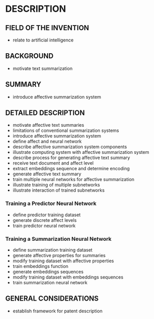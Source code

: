 # DESCRIPTION

## FIELD OF THE INVENTION

- relate to artificial intelligence

## BACKGROUND

- motivate text summarization

## SUMMARY

- introduce affective summarization system

## DETAILED DESCRIPTION

- motivate affective text summaries
- limitations of conventional summarization systems
- introduce affective summarization system
- define affect and neural network
- describe affective summarization system components
- illustrate computing system with affective summarization system
- describe process for generating affective text summary
- receive text document and affect level
- extract embeddings sequence and determine encoding
- generate affective text summary
- train multiple neural networks for affective summarization
- illustrate training of multiple subnetworks
- illustrate interaction of trained subnetworks

### Training a Predictor Neural Network

- define predictor training dataset
- generate discrete affect levels
- train predictor neural network

### Training a Summarization Neural Network

- define summarization training dataset
- generate affective properties for summaries
- modify training dataset with affective properties
- train embeddings function
- generate embeddings sequences
- modify training dataset with embeddings sequences
- train summarization neural network

## GENERAL CONSIDERATIONS

- establish framework for patent description

